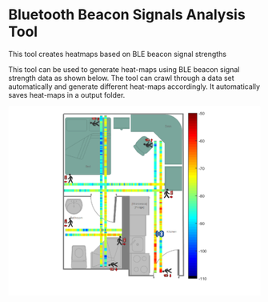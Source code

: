 # Bluetooth Beacon Signals Analysis Tool
This tool creates heatmaps based on BLE beacon signal strengths

This tool can be used to generate heat-maps using BLE beacon signal strength data as shown below. The tool can crawl through a data set automatically and generate different heat-maps accordingly. It automatically saves heat-maps in a output folder.

![](https://github.com/ngcharithperera/bluetooth-beacon-signals-analysis/blob/master/Results/06-05-2015/AUS_Studio/B1.L.png)
